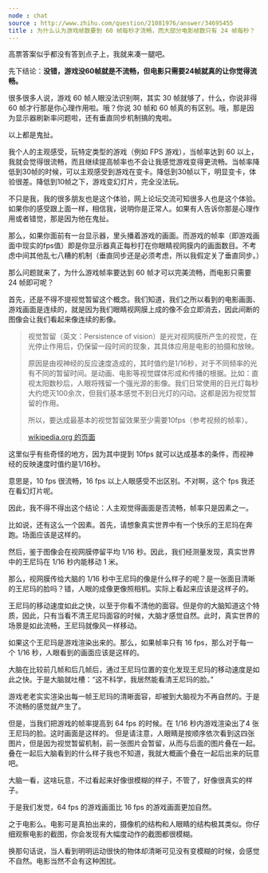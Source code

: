 ```yaml
---
node : chat
source : http://www.zhihu.com/question/21081976/answer/34695455
title : 为什么认为游戏帧数要到 60 帧每秒才流畅，而大部分电影帧数只有 24 帧每秒？
---
```

高票答案似乎都没有答到点子上，我就来凑一腿吧。

先下结论：**没错，游戏没60帧就是不流畅，但电影只需要24帧就真的让你觉得流畅。**


很多很多人说，游戏 60 帧人眼没法识别啊，其实 30 帧就够了，什么，你说非得 60 帧才行那是你心理作用啦。哦？你说 30 帧和 60 帧真的有区别。哦，那是因为显示器刷新率问题啦，还有垂直同步机制搞的鬼啦。

以上都是鬼扯。

我个人的主观感受，玩特定类型的游戏（例如 FPS 游戏），当帧率达到 60 以上，我就会觉得很流畅，而且继续提高帧率也不会让我感觉游戏变得更流畅。当帧率降低到30帧的时候，可以主观感受到游戏在变卡。降低到30帧以下，明显变卡，体验很差。降低到10帧之下，游戏变幻灯片，完全没法玩。

不只是我，我的很多朋友也是这个体验，网上论坛交流可知很多人也是这个体验。如果你的感受跟上面一样，相信我，说明你是正常人。如果有人告诉你那是心理作用或者错觉，那是因为他在鬼扯。

那么，如果你面前有一台显示器，里头播着游戏的画面。而游戏的帧率（即游戏画面中现实的fps值）即是你显示器真正每秒打在你眼睛视网膜内的画面数目。不考虑中间其他乱七八糟的机制（垂直同步还是必须考虑，所以我假定关了垂直同步。）

那么问题就来了，为什么游戏帧率要达到 60 帧才可以完美流畅，而电影只需要 24 帧即可呢？

首先，还是不得不提视觉暂留这个概念。我们知道，我们之所以看到的电影画面、游戏画面是连续的，就是因为我们眼睛视网膜上成的像不会立即消去，因此间断的图像会让我们看起来像连续的影像。


> 视觉暂留（英文：Persistence of vision）是光对视网膜所产生的视觉，在光停止作用后，仍保留一段时间的现象，其具体应用是电影的拍摄和放映。
> 
> 原因是由视神经的反应速度造成的，其时值约是1/16秒，对于不同频率的光有不同的暂留时间。是动画、电影等视觉媒体形成和传播的根据。比如：直视太阳数秒后，人眼将残留一个强光源的影像。我们日常使用的日光灯每秒大约熄灭100余次，但我们基本感觉不到日光灯的闪动。这都是因为视觉暂留的作用。
> 
> 所以，要达成最基本的视觉暂留效果至少需要10fps（参考视频的帧率）。
> 
> [wikipedia.org 的页面](https://zh.wikipedia.org/zh-cn/視覺暫留)

这里似乎有些奇怪的地方，因为其中提到 10fps 就可以达成基本的条件，而视神经的反映速度时值约是1/16秒。

意思是，10 fps 很流畅，16 fps 以上人眼感受不出区别。不对啊，这个 fps 我还在看幻灯片呢。

因此，我不得不得出这个结论：人主观觉得画面是否流畅，帧率只是因素之一。

比如说，还有这么一个因素。首先，请想象真实世界中有一个快乐的王尼玛在奔跑。场面应该是这样的。

然后，鉴于图像会在视网膜停留平均 1/16 秒。因此，我们经测量发现，真实世界中的王尼玛在 1/16 秒内能移动 1 米。

那么，视网膜传给大脑的 1/16 秒中王尼玛的像是什么样子的呢？是一张面目清晰的王尼玛的脸吗？错，人眼的成像更像照相机。实际上看起来应该是这样子的。

王尼玛的移动速度如此之快，以至于你看不清他的面容。但是你的大脑知道这个特质，因此，只有当看不清王尼玛面容的时候，大脑才感觉自然。此时，真实世界的场景是如此流畅，王尼玛就像风一样移动。

如果这个王尼玛是游戏渲染出来的。那么，如果帧率只有 16 fps，那么对于每一个 1/16 秒，人眼看到的画面应该是这样的。

大脑在比较前几帧和后几帧后，通过王尼玛位置的变化发现王尼玛的移动速度是如此之快。于是大脑就吐槽：“这不科学，我居然能看清王尼玛的脸。”

游戏老老实实渲染出每一帧王尼玛的清晰面容，却被到大脑视为不再自然的。于是不流畅的感觉就产生了。

但是，当我们把游戏的帧率提高到 64 fps 的时候。在 1/16 秒内游戏渲染出了4 张王尼玛的脸。这时画面是这样的。
但是请注意，人眼睛是按顺序依次看到这四张图片，但是因为视觉暂留机制，前一张图片会暂留，从而与后面的图片叠在一起。叠在一起后大脑看到的什么样子我也不知道，我就大概画个叠在一起后出来的玩意吧。

大脑一看，这啥玩意，不过看起来好像很模糊的样子，不管了，好像很真实的样子。

于是我们发觉，64 fps 的游戏画面比 16 fps 的游戏画面更加自然。

之于电影么。电影可是真拍出来的，摄像机的结构和人眼睛的结构极其类似。你仔细观察电影的截图，你会发现有大幅度动作的截图都很模糊。

换那句话说，当人看到明明运动很快的物体却清晰可见没有变模糊的时候，会感觉不自然。电影当然不会有这种困扰。
